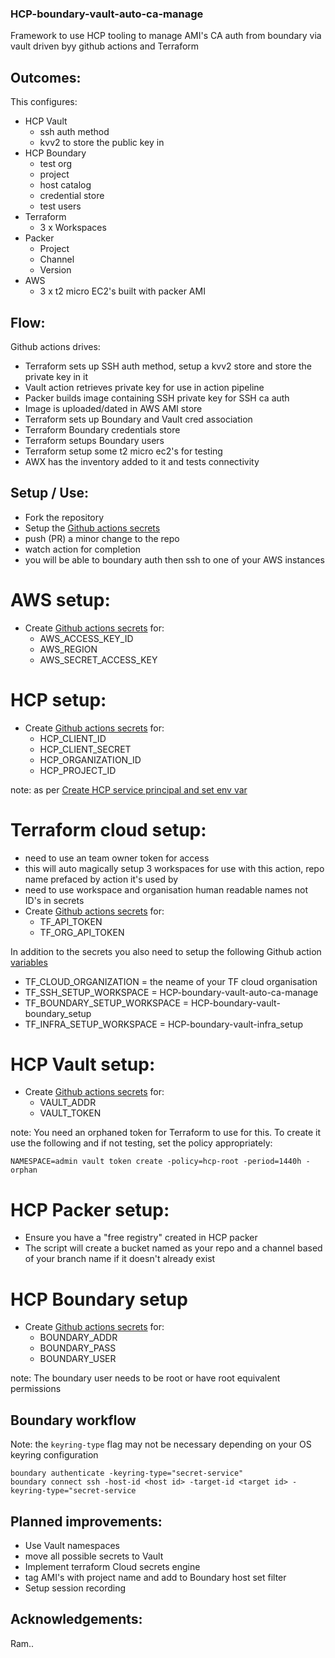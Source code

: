 ### HCP-boundary-vault-auto-ca-manage
Framework to use HCP tooling to manage AMI's CA auth from boundary via vault driven byy github actions and Terraform

## Outcomes:
This configures:
- HCP Vault
    - ssh auth method
    - kvv2 to store the public key in
- HCP Boundary
    - test org
    - project
    - host catalog
    - credential store
    - test users
- Terraform
    - 3 x Workspaces
- Packer
    - Project
    - Channel
    - Version
- AWS
    - 3 x t2 micro EC2's built with packer AMI

## Flow:
Github actions drives:
- Terraform sets up SSH auth method, setup a kvv2 store and store the private key in it
- Vault action retrieves private key for use in action pipeline
- Packer builds image containing SSH private key for SSH ca auth
- Image is uploaded/dated in AWS AMI store
- Terraform sets up Boundary and Vault cred association
- Terraform Boundary credentials store
- Terraform setups Boundary users
- Terraform setup some t2 micro ec2's for testing
- AWX has the inventory added to it and tests connectivity


## Setup / Use:
- Fork the repository
- Setup the [Github actions secrets](https://docs.github.com/en/actions/security-guides/using-secrets-in-github-actions#creating-secrets-for-a-repository)
- push (PR) a minor change to the repo
- watch action for completion
- you will be able to boundary auth then ssh to one of your AWS instances

# AWS setup:
- Create [Github actions secrets](https://docs.github.com/en/actions/security-guides/using-secrets-in-github-actions#creating-secrets-for-a-repository) for:
    - AWS_ACCESS_KEY_ID
    - AWS_REGION
    - AWS_SECRET_ACCESS_KEY

# HCP setup:
- Create [Github actions secrets](https://docs.github.com/en/actions/security-guides/using-secrets-in-github-actions#creating-secrets-for-a-repository) for:
    - HCP_CLIENT_ID
    - HCP_CLIENT_SECRET
    - HCP_ORGANIZATION_ID
    - HCP_PROJECT_ID

note:
as per [Create HCP service principal and set env var](https://developer.hashicorp.com/packer/tutorials/hcp-get-started/hcp-push-artifact-metadata#create-hcp-service-principal-and-set-to-environment-variable)

# Terraform cloud setup:
- need to use an team owner token for access
- this will auto magically setup 3 workspaces for use with this action, repo name prefaced by action it's used by
- need to use workspace and organisation human readable names not ID's in secrets
- Create [Github actions secrets](https://docs.github.com/en/actions/security-guides/using-secrets-in-github-actions#creating-secrets-for-a-repository) for:
    - TF_API_TOKEN
    - TF_ORG_API_TOKEN

In addition to the secrets you also need to setup the following Github action [variables](https://docs.github.com/en/actions/learn-github-actions/variables#creating-configuration-variables-for-a-repository)

- TF_CLOUD_ORGANIZATION = the neame of your TF cloud organisation
- TF_SSH_SETUP_WORKSPACE = HCP-boundary-vault-auto-ca-manage
- TF_BOUNDARY_SETUP_WORKSPACE = HCP-boundary-vault-boundary_setup
- TF_INFRA_SETUP_WORKSPACE = HCP-boundary-vault-infra_setup

# HCP Vault setup:
- Create [Github actions secrets](https://docs.github.com/en/actions/security-guides/using-secrets-in-github-actions#creating-secrets-for-a-repository) for:
    - VAULT_ADDR
    - VAULT_TOKEN

note:
You need an orphaned token for Terraform to use for this. To create it use the following and if not testing, set the policy appropriately:
```
NAMESPACE=admin vault token create -policy=hcp-root -period=1440h -orphan
```

# HCP Packer setup:
- Ensure you have a "free registry" created in HCP packer
- The script will create a bucket named as your repo and a channel based of your branch name if it doesn't already exist

# HCP Boundary setup
- Create [Github actions secrets](https://docs.github.com/en/actions/security-guides/using-secrets-in-github-actions#creating-secrets-for-a-repository) for:
    - BOUNDARY_ADDR
    - BOUNDARY_PASS
    - BOUNDARY_USER

note:
The boundary user needs to be root or have root equivalent permissions

## Boundary workflow

Note: the `keyring-type` flag may not be necessary depending on your OS keyring configuration

```
boundary authenticate -keyring-type="secret-service"
boundary connect ssh -host-id <host id> -target-id <target id> -keyring-type="secret-service
```

## Planned improvements:
- Use Vault namespaces
- move all possible secrets to Vault
- Implement terraform Cloud secrets engine
- tag AMI's with project name and add to Boundary host set filter
- Setup session recording

## Acknowledgements:
Ram..

